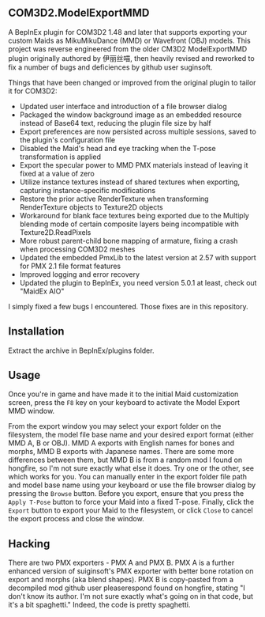 COM3D2.ModelExportMMD
-------------------------------------------------------------------------------
A BepInEx plugin for COM3D2 1.48 and later that supports exporting your custom Maids as MikuMikuDance (MMD) or Wavefront (OBJ) models. This project was reverse engineered from the older CM3D2 ModelExportMMD plugin originally authored by 伊丽丝喵, then heavily revised and reworked to fix a number of bugs and deficiences by github user suginsoft.

Things that have been changed or improved from the original plugin to tailor it for COM3D2:

- Updated user interface and introduction of a file browser dialog
- Packaged the window background image as an embedded resource instead of Base64 text, reducing the plugin file size by half
- Export preferences are now persisted across multiple sessions, saved to the plugin's configuration file
- Disabled the Maid's head and eye tracking when the T-pose transformation is applied
- Export the specular power to MMD PMX materials instead of leaving it fixed at a value of zero
- Utilize instance textures instead of shared textures when exporting, capturing instance-specific modifications
- Restore the prior active RenderTexture when transforming RenderTexture objects to Texture2D objects
- Workaround for blank face textures being exported due to the Multiply blending mode of certain composite layers being incompatible with Texture2D.ReadPixels
- More robust parent-child bone mapping of armature, fixing a crash when processing COM3D2 meshes
- Updated the embedded PmxLib to the latest version at 2.57 with support for PMX 2.1 file format features
- Improved logging and error recovery
- Updated the plugin to BepInEx, you need version 5.0.1 at least, check out "MaidEx AIO"

I simply fixed a few bugs I encountered. Those fixes are in this repository.

Installation
-------------------------------------------------------------------------------
Extract the archive in BepInEx/plugins folder.

Usage
-------------------------------------------------------------------------------
Once you're in game and have made it to the initial Maid customization screen, press the `F8` key on your keyboard to activate the Model Export MMD window.

From the export window you may select your export folder on the filesystem, the model file base name and your desired export format (either MMD A, B or OBJ). MMD A exports with English names for bones and morphs, MMD B exports with Japanese names. There are some more differences between them, but MMD B is from a random mod I found on hongfire, so I'm not sure exactly what else it does. Try one or the other, see which works for you. You can manually enter in the export folder file path and model base name using your keyboard or use the file browser dialog by pressing the `Browse` button. Before you export, ensure that you press the `Apply T-Pose` button to force your Maid into a fixed T-pose. Finally, click the `Export` button to export your Maid to the filesystem, or click `Close` to cancel the export process and close the window.

Hacking
-------------------------------------------------------------------------------
There are two PMX exporters - PMX A and PMX B. PMX A is a further enhanced version of suiginsoft's PMX exporter with better bone rotation on export and morphs (aka blend shapes). PMX B is copy-pasted from a decompiled mod github user pleaserespond found on hongfire, stating "I don't know its author. I'm not sure exactly what's going on in that code, but it's a bit spaghetti."
Indeed, the code is pretty spaghetti.
